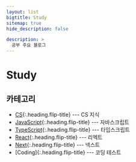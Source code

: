 ```yaml
---
layout: list
bigtitle: Study
sitemap: true
hide_description: false

description: >
  공부 주요 블로그
---
```


# Study

## 카테고리

- [CS]{:.heading.flip-title} --- CS 지식
- [JavaScript]{:.heading.flip-title} --- 자바스크립트
- [TypeScript]{:.heading.flip-title} --- 타입스크립트
- [React]{:.heading.flip-title} --- 리엑트
- [Next]{:.heading.flip-title} --- 넥스트
- [Coding]{:.heading.flip-title} --- 코딩 테스트

[CS]: /cs/
[JavaScript]: /javascript/
[TypeScript]: /typescript/
[React]: /react/
[Next]: /next/
[Next]: /next/
